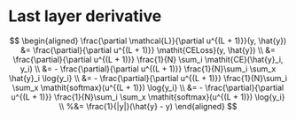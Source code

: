 # Last layer derivative

$$
\begin{aligned}
  \frac{\partial \mathcal{L}}{\partial u^{(L + 1)}}(y, \hat{y})
    &= \frac{\partial}{\partial u^{(L + 1)}} \mathit{CELoss}(y, \hat{y})  \\
    &= \frac{\partial}{\partial u^{(L + 1)}} \frac{1}{N} \sum_i \mathit{CE}(\hat{y}_i, y_i) \\
    &= - \frac{\partial}{\partial u^{(L + 1)}} \frac{1}{N}\sum_i \sum_x \hat{y}_i \log{y_i} \\
    &= - \frac{\partial}{\partial u^{(L + 1)}}
      \frac{1}{N}\sum_i \sum_x \mathit{softmax}(u^{(L + 1)}) \log{y_i} \\
    &= - \frac{\partial}{\partial u^{(L + 1)}}
      \frac{1}{N}\sum_i \sum_x \mathit{softmax}(u^{(L + 1)}) \log{y_i} \\
    %&= \frac{1}{|y|}(\hat{y} - y)
\end{aligned}
$$
